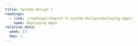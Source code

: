 ```yaml
---
title: System design 1
readings:
  - link: /readings/chapter-5-system-design/deploying-apps/
    name: Deploying Apps
relative_date:
  week: 13
  day: 1
---
```

